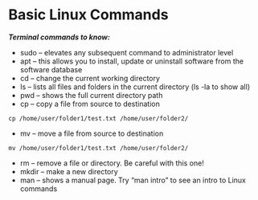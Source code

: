 # Basic Linux Commands

_**Terminal commands to know:**_

* sudo – elevates any subsequent command to administrator level
* apt – this allows you to install, update or uninstall software from the software database
* cd – change the current working directory
* ls – lists all files and folders in the current directory (ls -la to show all)
* pwd – shows the full current directory path
* cp – copy a file from source to destination

```
cp /home/user/folder1/test.txt /home/user/folder2/
```

* mv – move a file from source to destination

```
mv /home/user/folder1/test.txt /home/user/folder2/
```

* rm – remove a file or directory. Be careful with this one!
* mkdir – make a new directory
* man – shows a manual page. Try “man intro” to see an intro to Linux commands
